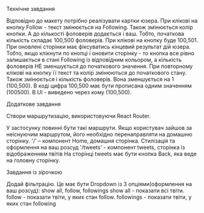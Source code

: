 Технічне завдання

Відповідно до макету потрібно реалізувати картки юзера. При клікові на кнопку
Follow - текст змінюється на Following. Також змінюється колір кнопки. А до
кількості фоловерів додається і ваш. Тобто, початкова кількість складає 100,500
фоловерів. При клікові на кнопку буде 100,501. При оновлені сторінки має
фіксуватись кінцевий результат дій юзера. Тобто, якщо клікнути по кнопці і
оновити сторінку - то кнопка все рівно залишається в стані Following із
відповідним кольором, а кількість фоловерів НЕ зменшується до початкового
значення. При повторному клікові на кнопку її текст та колір змінюються до
початкового стану. Також змінюється і кількість фоловерів. Вона зменшується на 1
(100,500). В коді цифра 100,500 має бути прописана одним значенням (100500). В
UI - виведено через кому (100,500).

Додаткове завдання

Створи маршрутизацію, використовуючи React Router.

У застосунку повинні бути такі маршрути. Якщо користувач зайшов за неіснуючим
маршрутом, його необхідно перенаправляти на домашню сторінку. '/' – компонент
Home, домашня сторінка. Стилізація та оформлення на ваш розсуд '/tweets' -
компонент tweets, сторінка із відображенням твітів На сторінці tweets має бути
кнопка Back, яка веде на головну сторінку.

Завдання із зірочкою

Додай фільтрацію. Це має бути Dropdown із 3 опціями(оформлення на ваш розсуд):
show all, follow, followings show all - показати всі твіти. follow - показати
твіти, у яких стан follow. followings - показати твіти, у яких стан following
